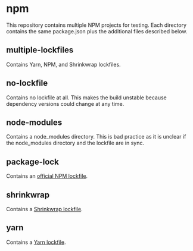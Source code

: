 # npm

This repository contains multiple NPM projects for testing. Each directory contains the same package.json plus the
additional files described below.

## multiple-lockfiles

Contains Yarn, NPM, and Shrinkwrap lockfiles.

## no-lockfile

Contains no lockfile at all. This makes the build unstable because dependency versions could change at any time.

## node-modules

Contains a node_modules directory. This is bad practice as it is unclear if the node_modules directory and the lockfile
are in sync.

## package-lock

Contains an [official NPM lockfile](https://docs.npmjs.com/files/package-lock.json).

## shrinkwrap

Contains a [Shrinkwrap lockfile](https://docs.npmjs.com/files/shrinkwrap.json).

## yarn

Contains a [Yarn lockfile](https://yarnpkg.com/lang/en/docs/yarn-lock/).
